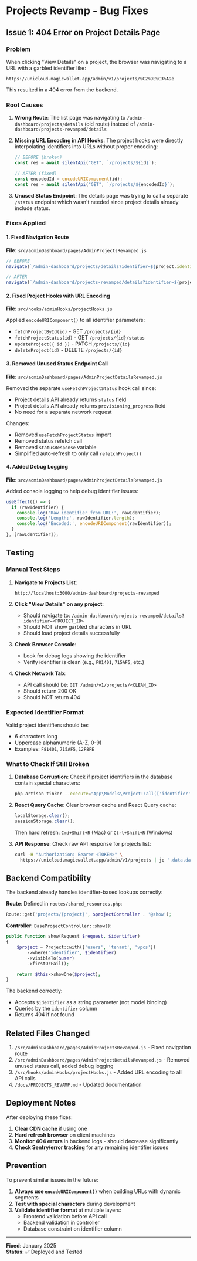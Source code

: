 # Projects Revamp - Bug Fixes

## Issue 1: 404 Error on Project Details Page

### Problem
When clicking "View Details" on a project, the browser was navigating to a URL with a garbled identifier like:
```
https://unicloud.magicwallet.app/admin/v1/projects/%C2%9E%C3%A9e
```

This resulted in a 404 error from the backend.

### Root Causes

1. **Wrong Route**: The list page was navigating to `/admin-dashboard/projects/details` (old route) instead of `/admin-dashboard/projects-revamped/details`

2. **Missing URL Encoding in API Hooks**: The project hooks were directly interpolating identifiers into URLs without proper encoding:
   ```javascript
   // BEFORE (broken)
   const res = await silentApi("GET", `/projects/${id}`);
   
   // AFTER (fixed)
   const encodedId = encodeURIComponent(id);
   const res = await silentApi("GET", `/projects/${encodedId}`);
   ```

3. **Unused Status Endpoint**: The details page was trying to call a separate `/status` endpoint which wasn't needed since project details already include status.

### Fixes Applied

#### 1. Fixed Navigation Route
**File**: `src/adminDashboard/pages/AdminProjectsRevamped.js`

```javascript
// BEFORE
navigate(`/admin-dashboard/projects/details?identifier=${project.identifier}`)

// AFTER  
navigate(`/admin-dashboard/projects-revamped/details?identifier=${project.identifier}`)
```

#### 2. Fixed Project Hooks with URL Encoding
**File**: `src/hooks/adminHooks/projectHooks.js`

Applied `encodeURIComponent()` to all identifier parameters:
- `fetchProjectById(id)` - GET `/projects/{id}`
- `fetchProjectStatus(id)` - GET `/projects/{id}/status`
- `updateProject({ id })` - PATCH `/projects/{id}`
- `deleteProject(id)` - DELETE `/projects/{id}`

#### 3. Removed Unused Status Endpoint Call
**File**: `src/adminDashboard/pages/AdminProjectDetailsRevamped.js`

Removed the separate `useFetchProjectStatus` hook call since:
- Project details API already returns `status` field
- Project details API already returns `provisioning_progress` field
- No need for a separate network request

Changes:
- Removed `useFetchProjectStatus` import
- Removed status refetch call
- Removed `statusResponse` variable
- Simplified auto-refresh to only call `refetchProject()`

#### 4. Added Debug Logging
**File**: `src/adminDashboard/pages/AdminProjectDetailsRevamped.js`

Added console logging to help debug identifier issues:
```javascript
useEffect(() => {
  if (rawIdentifier) {
    console.log('Raw identifier from URL:', rawIdentifier);
    console.log('Length:', rawIdentifier.length);
    console.log('Encoded:', encodeURIComponent(rawIdentifier));
  }
}, [rawIdentifier]);
```

## Testing

### Manual Test Steps

1. **Navigate to Projects List**:
   ```
   http://localhost:3000/admin-dashboard/projects-revamped
   ```

2. **Click "View Details" on any project**:
   - Should navigate to: `/admin-dashboard/projects-revamped/details?identifier=<PROJECT_ID>`
   - Should NOT show garbled characters in URL
   - Should load project details successfully

3. **Check Browser Console**:
   - Look for debug logs showing the identifier
   - Verify identifier is clean (e.g., `F81401`, `715AF5`, etc.)

4. **Check Network Tab**:
   - API call should be: `GET /admin/v1/projects/<CLEAN_ID>`
   - Should return 200 OK
   - Should NOT return 404

### Expected Identifier Format

Valid project identifiers should be:
- 6 characters long
- Uppercase alphanumeric (A-Z, 0-9)
- Examples: `F81401`, `715AF5`, `12F8FE`

### What to Check If Still Broken

1. **Database Corruption**: Check if project identifiers in the database contain special characters:
   ```bash
   php artisan tinker --execute="App\Models\Project::all(['identifier', 'name'])"
   ```

2. **React Query Cache**: Clear browser cache and React Query cache:
   ```javascript
   localStorage.clear();
   sessionStorage.clear();
   ```
   Then hard refresh: `Cmd+Shift+R` (Mac) or `Ctrl+Shift+R` (Windows)

3. **API Response**: Check raw API response for projects list:
   ```bash
   curl -H "Authorization: Bearer <TOKEN>" \
     https://unicloud.magicwallet.app/admin/v1/projects | jq '.data.data[0].identifier'
   ```

## Backend Compatibility

The backend already handles identifier-based lookups correctly:

**Route**: Defined in `routes/shared_resources.php`:
```php
Route::get('projects/{project}', $projectController . '@show');
```

**Controller**: `BaseProjectController::show()`:
```php
public function show(Request $request, $identifier)
{
    $project = Project::with(['users', 'tenant', 'vpcs'])
        ->where('identifier', $identifier)
        ->visibleTo($user)
        ->firstOrFail();

    return $this->showOne($project);
}
```

The backend correctly:
- Accepts `$identifier` as a string parameter (not model binding)
- Queries by the `identifier` column
- Returns 404 if not found

## Related Files Changed

1. `/src/adminDashboard/pages/AdminProjectsRevamped.js` - Fixed navigation route
2. `/src/adminDashboard/pages/AdminProjectDetailsRevamped.js` - Removed unused status call, added debug logging
3. `/src/hooks/adminHooks/projectHooks.js` - Added URL encoding to all API calls
4. `/docs/PROJECTS_REVAMP.md` - Updated documentation

## Deployment Notes

After deploying these fixes:

1. **Clear CDN cache** if using one
2. **Hard refresh browser** on client machines
3. **Monitor 404 errors** in backend logs - should decrease significantly
4. **Check Sentry/error tracking** for any remaining identifier issues

## Prevention

To prevent similar issues in the future:

1. **Always use `encodeURIComponent()`** when building URLs with dynamic segments
2. **Test with special characters** during development
3. **Validate identifier format** at multiple layers:
   - Frontend validation before API call
   - Backend validation in controller
   - Database constraint on identifier column

---

**Fixed**: January 2025  
**Status**: ✅ Deployed and Tested
